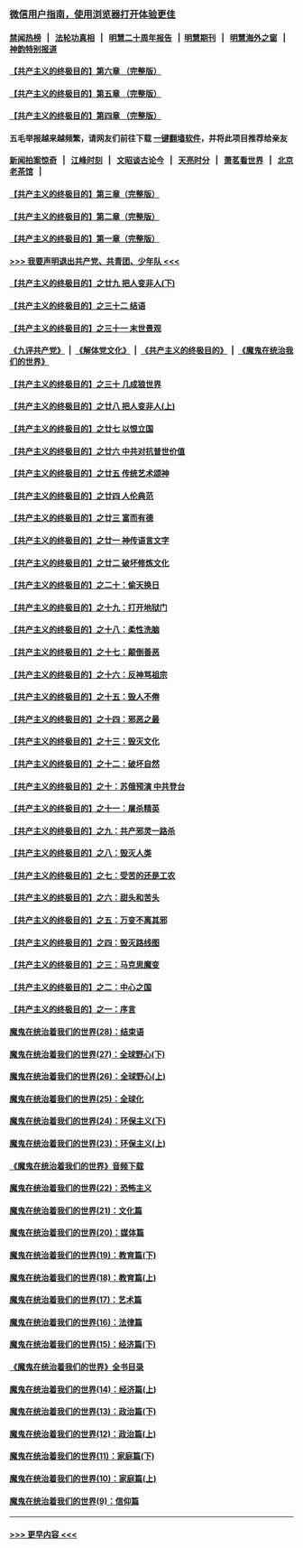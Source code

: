 ### [微信用户指南，使用浏览器打开体验更佳](https://github.com/gfw-breaker/banned-news1/blob/master/indexes/wechat-guide.md?t=0)
#### [禁闻热榜](热点新闻.md?t=0)  &nbsp;&nbsp;|&nbsp;&nbsp; [法轮功真相](https://github.com/gfw-breaker/truth/blob/master/README.md?t=0) &nbsp;&nbsp;|&nbsp;&nbsp; [明慧二十周年报告](https://github.com/gfw-breaker/mh-reports/blob/master/README.md?t=0) &nbsp;&nbsp;|&nbsp;&nbsp;[明慧期刊](https://github.com/gfw-breaker/mh-qikan) &nbsp;&nbsp;|&nbsp;&nbsp; [明慧海外之窗](https://github.com/gfw-breaker/mh-news/blob/master/README.md?t=0) &nbsp;&nbsp;|&nbsp;&nbsp; [神韵特别报道](https://github.com/gfw-breaker/mh-news/blob/master/shenyun.md?t=0)
#### [【共产主义的终极目的】第六章 （完整版）](../pages/nsc422/n11428913.md?t=02161455) 
#### [【共产主义的终极目的】第五章 （完整版）](../pages/nsc422/n11428912.md?t=02161455) 
#### [【共产主义的终极目的】第四章 （完整版）](../pages/nsc422/n11428907.md?t=02161455) 
#### 五毛举报越来越频繁，请网友们前往下载 [一键翻墙软件](https://github.com/gfw-breaker/ssr-accounts)，并将此项目推荐给亲友
#### [新闻拍案惊奇](https://github.com/gfw-breaker/banned-news1/blob/master/pages/link4.md) &nbsp;&nbsp;|&nbsp;&nbsp; [江峰时刻](https://github.com/gfw-breaker/banned-news1/blob/master/pages/link4.md) &nbsp;&nbsp;|&nbsp;&nbsp; [文昭谈古论今](https://github.com/gfw-breaker/banned-news1/blob/master/pages/link4.md) &nbsp;&nbsp;|&nbsp;&nbsp; [天亮时分](https://github.com/gfw-breaker/banned-news1/blob/master/pages/link4.md) &nbsp;&nbsp;|&nbsp;&nbsp; [萧茗看世界](https://github.com/gfw-breaker/banned-news1/blob/master/pages/link4.md) &nbsp;&nbsp;|&nbsp;&nbsp; [北京老茶馆](https://github.com/gfw-breaker/banned-news1/blob/master/pages/link4.md) &nbsp;&nbsp;|&nbsp;&nbsp; 
#### [【共产主义的终极目的】第三章（完整版）](../pages/nsc422/n11428848.md?t=02161455) 
#### [【共产主义的终极目的】第二章（完整版）](../pages/nsc422/n11428831.md?t=02161455) 
#### [【共产主义的终极目的】第一章（完整版）](../pages/nsc422/n11417651.md?t=02161455) 
#### [>>> 我要声明退出共产党、共青团、少年队 <<<](https://github.com/begood0513/goodnews/blob/master/quit/letter.md) 
#### [【共产主义的终极目的】之廿九 把人变非人(下)](../pages/nsc422/n11344140.md?t=02161455) 
#### [【共产主义的终极目的】之三十二 结语](../pages/nsc422/n11360535.md?t=02161455) 
#### [【共产主义的终极目的】之三十一 末世景观](../pages/nsc422/n11351129.md?t=02161455) 
#### [《九评共产党》](https://github.com/begood0513/9ping.md/blob/master/README.md) &nbsp;|&nbsp; [《解体党文化》](../../../../jtdwh.md/blob/master/README.md)  &nbsp;|&nbsp; [《共产主义的终极目的》](../../../../gczydzjmd.md/blob/master/README.md) &nbsp;|&nbsp; [《魔鬼在统治我们的世界》](../../../../mgztzwmdsj.md/blob/master/README.md) 
#### [【共产主义的终极目的】之三十 几成狼世界](../pages/nsc422/n11348280.md?t=02161455) 
#### [【共产主义的终极目的】之廿八 把人变非人(上)](../pages/nsc422/n11340492.md?t=02161455) 
#### [【共产主义的终极目的】之廿七 以恨立国](../pages/nsc422/n11336944.md?t=02161455) 
#### [【共产主义的终极目的】之廿六 中共对抗普世价值](../pages/nsc422/n11324785.md?t=02161455) 
#### [【共产主义的终极目的】之廿五 传统艺术颂神](../pages/nsc422/n11296396.md?t=02161455) 
#### [【共产主义的终极目的】之廿四 人伦典范](../pages/nsc422/n11296397.md?t=02161455) 
#### [【共产主义的终极目的】之廿三 富而有德](../pages/nsc422/n11283598.md?t=02161455) 
#### [【共产主义的终极目的】之廿一 神传语言文字](../pages/nsc422/n11263265.md?t=02161455) 
#### [【共产主义的终极目的】之廿二 破坏修炼文化](../pages/nsc422/n11245728.md?t=02161455) 
#### [【共产主义的终极目的】之二十：偷天换日](../pages/nsc422/n11238846.md?t=02161455) 
#### [【共产主义的终极目的】之十九：打开地狱门](../pages/nsc422/n11206376.md?t=02161455) 
#### [【共产主义的终极目的】之十八：柔性洗脑](../pages/nsc422/n11199994.md?t=02161455) 
#### [【共产主义的终极目的】之十七：颠倒善恶](../pages/nsc422/n11179782.md?t=02161455) 
#### [【共产主义的终极目的】之十六：反神骂祖宗](../pages/nsc422/n11166798.md?t=02161455) 
#### [【共产主义的终极目的】之十五：毁人不倦](../pages/nsc422/n11166792.md?t=02161455) 
#### [【共产主义的终极目的】之十四：邪恶之最](../pages/nsc422/n11150249.md?t=02161455) 
#### [【共产主义的终极目的】之十三：毁灭文化](../pages/nsc422/n11135227.md?t=02161455) 
#### [【共产主义的终极目的】之十二：破坏自然](../pages/nsc422/n11135214.md?t=02161455) 
#### [【共产主义的终极目的】之十：苏俄预演 中共登台](../pages/nsc422/n11118424.md?t=02161455) 
#### [【共产主义的终极目的】之十一：屠杀精英](../pages/nsc422/n11118442.md?t=02161455) 
#### [【共产主义的终极目的】之九：共产邪灵一路杀](../pages/nsc422/n11114139.md?t=02161455) 
#### [【共产主义的终极目的】之八：毁灭人类](../pages/nsc422/n11108503.md?t=02161455) 
#### [【共产主义的终极目的】之七：受苦的还是工农](../pages/nsc422/n11101809.md?t=02161455) 
#### [【共产主义的终极目的】之六：甜头和苦头](../pages/nsc422/n11096971.md?t=02161455) 
#### [【共产主义的终极目的】之五：万变不离其邪](../pages/nsc422/n11091285.md?t=02161455) 
#### [【共产主义的终极目的】之四：毁灭路线图](../pages/nsc422/n11086284.md?t=02161455) 
#### [【共产主义的终极目的】之三：马克思魔变](../pages/nsc422/n11061941.md?t=02161455) 
#### [【共产主义的终极目的】之二：中心之国](../pages/nsc422/n11047728.md?t=02161455) 
#### [【共产主义的终极目的】之一：序言](../pages/nsc422/n11086077.md?t=02161455) 
#### [魔鬼在统治着我们的世界(28)：结束语](../pages/nsc422/n10936246.md?t=02161455) 
#### [魔鬼在统治着我们的世界(27)：全球野心(下)](../pages/nsc422/n10928319.md?t=02161455) 
#### [魔鬼在统治着我们的世界(26)：全球野心(上)](../pages/nsc422/n10900318.md?t=02161455) 
#### [魔鬼在统治着我们的世界(25)：全球化](../pages/nsc422/n10788205.md?t=02161455) 
#### [魔鬼在统治着我们的世界(24)：环保主义(下)](../pages/nsc422/n10695307.md?t=02161455) 
#### [魔鬼在统治着我们的世界(23)：环保主义(上)](../pages/nsc422/n10688613.md?t=02161455) 
#### [《魔鬼在统治着我们的世界》音频下载](../pages/nsc422/n10635553.md?t=02161455) 
#### [魔鬼在统治着我们的世界(22)：恐怖主义](../pages/nsc422/n10614727.md?t=02161455) 
#### [魔鬼在统治着我们的世界(21)：文化篇](../pages/nsc422/n10597706.md?t=02161455) 
#### [魔鬼在统治着我们的世界(20)：媒体篇](../pages/nsc422/n10586579.md?t=02161455) 
#### [魔鬼在统治着我们的世界(19)：教育篇(下)](../pages/nsc422/n10564808.md?t=02161455) 
#### [魔鬼在统治着我们的世界(18)：教育篇(上)](../pages/nsc422/n10526970.md?t=02161455) 
#### [魔鬼在统治着我们的世界(17)：艺术篇](../pages/nsc422/n10499093.md?t=02161455) 
#### [魔鬼在统治着我们的世界(16)：法律篇](../pages/nsc422/n10485969.md?t=02161455) 
#### [魔鬼在统治着我们的世界(15)：经济篇(下)](../pages/nsc422/n10469975.md?t=02161455) 
#### [《魔鬼在统治着我们的世界》全书目录](../pages/nsc422/n10464261.md?t=02161455) 
#### [魔鬼在统治着我们的世界(14)：经济篇(上)](../pages/nsc422/n10457370.md?t=02161455) 
#### [魔鬼在统治着我们的世界(13)：政治篇(下)](../pages/nsc422/n10448270.md?t=02161455) 
#### [魔鬼在统治着我们的世界(12)：政治篇(上)](../pages/nsc422/n10444576.md?t=02161455) 
#### [魔鬼在统治着我们的世界(11)：家庭篇(下)](../pages/nsc422/n10440961.md?t=02161455) 
#### [魔鬼在统治着我们的世界(10)：家庭篇(上)](../pages/nsc422/n10435448.md?t=02161455) 
#### [魔鬼在统治着我们的世界(9)：信仰篇](../pages/nsc422/n10432159.md?t=02161455) 

----
#### [ >>> 更早内容 <<< ](../indexes/nsc422-earlier.md)
